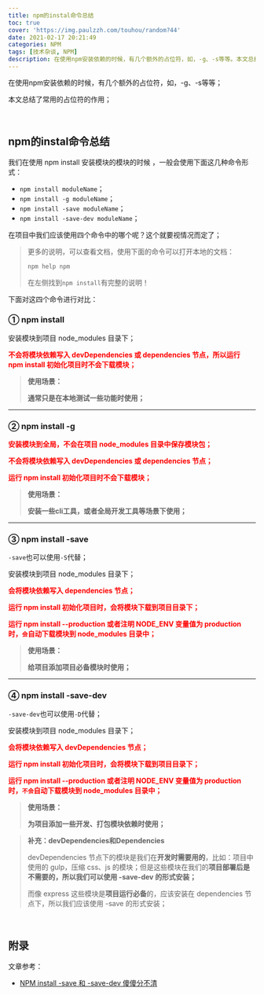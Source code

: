 ```yaml
---
title: npm的instal命令总结
toc: true
cover: 'https://img.paulzzh.com/touhou/random?44'
date: 2021-02-17 20:21:49
categories: NPM
tags: [技术杂谈, NPM]
description: 在使用npm安装依赖的时候，有几个额外的占位符，如，-g、-s等等。本文总结了常用的占位符的作用；
---
```


在使用npm安装依赖的时候，有几个额外的占位符，如，-g、-s等等；

本文总结了常用的占位符的作用；

<br/>

<!--more-->

## **npm的instal命令总结**

我们在使用 npm install 安装模块的模块的时候 ，一般会使用下面这几种命令形式：

-   `npm install moduleName`；
-   `npm install -g moduleName`；
-   `npm install -save moduleName`；
-   `npm install -save-dev moduleName`；

在项目中我们应该使用四个命令中的哪个呢？这个就要视情况而定了；

>   更多的说明，可以查看文档，使用下面的命令可以打开本地的文档：
>
>   ```bash
>   npm help npm
>   ```
>
>   在左侧找到`npm install`有完整的说明！

下面对这四个命令进行对比：

### **① npm install**

安装模块到项目 node_modules 目录下；

<font color="#f00">**不会将模块依赖写入 devDependencies 或 dependencies 节点，所以运行 npm install 初始化项目时不会下载模块；**</font>

>   **使用场景：**
>
>   **通常只是在本地测试一些功能时使用；**

****

### **② npm install -g**

<font color="#f00">**安装模块到全局，不会在项目 node_modules 目录中保存模块包；**</font>

<font color="#f00">**不会将模块依赖写入 devDependencies 或 dependencies 节点；**</font>

<font color="#f00">**运行 npm install 初始化项目时不会下载模块；**</font>

>   **使用场景：**
>
>   **安装一些cli工具，或者全局开发工具等场景下使用；**

****

### **③ npm install -save**

`-save`也可以使用`-S`代替；

安装模块到项目 node_modules 目录下；

<font color="#f00">**会将模块依赖写入 dependencies 节点；**</font>

<font color="#f00">**运行 npm install 初始化项目时，会将模块下载到项目目录下；**</font>

<font color="#f00">**运行 npm install --production 或者注明 NODE_ENV 变量值为 production 时，`会`自动下载模块到 node_modules 目录中；**</font>

>   **使用场景：**
>
>   **给项目添加项目必备模块时使用；**

****

### **④ npm install -save-dev**

`-save-dev`也可以使用`-D`代替；

安装模块到项目 node_modules 目录下；

<font color="#f00">**会将模块依赖写入 devDependencies 节点；**</font>

<font color="#f00">**运行 npm install 初始化项目时，会将模块下载到项目目录下；**</font>

<font color="#f00">**运行 npm install --production 或者注明 NODE_ENV 变量值为 production 时，`不会`自动下载模块到 node_modules 目录中；**</font>

>   **使用场景：**
>
>   **为项目添加一些开发、打包模块依赖时使用；**

>   **补充：devDependencies和Dependencies**
>
>   devDependencies 节点下的模块是我们在**开发时需要用的**，比如：项目中使用的 gulp，压缩 css、js 的模块；但是这些模块在我们的**项目部署后是不需要的，所以我们可以使用 -save-dev 的形式安装；**
>
>   而像 express 这些模块是**项目运行必备**的，应该安装在 dependencies 节点下，所以我们应该使用 -save 的形式安装；

<br/>

## **附录**

文章参考：

-   [NPM install -save 和 -save-dev 傻傻分不清](https://www.limitcode.com/detail/59a15b1a69e95702e0780249.html)

<br/>